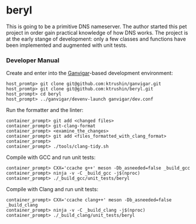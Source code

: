 # beryl

This is going to be a primitive DNS nameserver. The author started this pet
project in order gain practical knowledge of how DNS works. The project is at
the early stange of development: only a few classes and functions have been
implemented and augmented with unit tests.

### Developer Manual

Create and enter into the [Ganvigar](https://github.com/ktrushin/ganvigar)-based
development environment:
```
host_promtp> git clone git@github.com:ktrushin/ganvigar.git
host_promtp> git clone git@github.com:ktrushin/beryl.git
host_prompt> cd beryl
host_prompt> ../ganvigar/devenv-launch ganvigar/dev.conf
```
Run the formatter and the linter:
```
container_prompt> git add <changed files>
container_prompt> git-clang-format
container_prompt> <examine_the_changes>
container_prompt> git add <files_formatted_with_clang_format>
container_prompt>
container_prompt> ./tools/clang-tidy.sh
```
Compile with GCC and run unit tests:
```
container_prompt> CXX='ccache g++' meson -Db_asneeded=false _build_gcc
container_prompt> ninja -v -C _build_gcc -j$(nproc)
container_prompt> ./_build_gcc/unit_tests/beryl
```
Compile with Clang and run unit tests:
```
container_prompt> CXX='ccache clang++' meson -Db_asneeded=false _build_clang
container_prompt> ninja -v -C _build_clang -j$(nproc)
container_prompt> ./_build_clang/unit_tests/beryl
```

